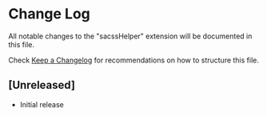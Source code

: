 # Change Log

All notable changes to the "sacssHelper" extension will be documented in this file.

Check [Keep a Changelog](http://keepachangelog.com/) for recommendations on how to structure this file.

## [Unreleased]

- Initial release